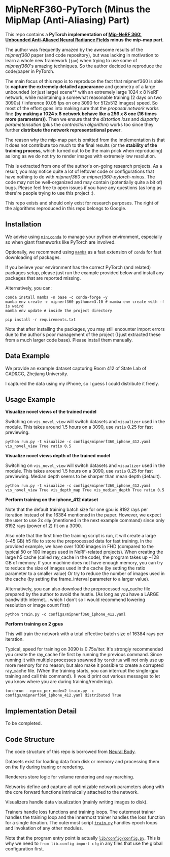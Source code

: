 # MipNeRF360-PyTorch (Minus the MipMap (Anti-Aliasing) Part)

This repo contains a **PyTorch implementation of [Mip-NeRF 360: Unbounded Anti-Aliased Neural Radiance Fields](https://arxiv.org/abs/2111.12077) minus the mip-map part**.

The author was frequently amazed by the awesome results of the _mipnerf360_ paper (and code repository), but was lacking in motivation to learn a whole new framework (`jax`) when trying to use some of _mipnerf360_'s amazing techniques. So the author decided to reproduce the code/paper in PyTorch.

The main focus of this repo is to reproduce the fact that mipnerf360 is able to **capture **the **extremely**** detailed appearance** and geometry of a large unbounded (or just large) scene** with an extremely large 1024 x 8 NeRF network, while maintaining a somewhat reasonable training (2 days on two 3090s) / inference (0.05 fps on one 3090 for 512x512 images) speed. So most of the effort goes into making sure that the *proposal network* works fine **(by making a 1024 x 8 network behave like a 256 x 8 one (16 times more parameters))**. Then we ensure that the *distortion loss* and _disparity parameterisation_ (plus the *contraction algorithm*) works too since they further **distribute the network representational power**.

The reason why the mip-map part is omitted from the implementation is that it does not contribute too much to the final results (or the **stability of the training process**, which turned out to be the main prick when reproducing) as long as we do not try to render images with extremely low resolution.

This is extracted from one of the author's on-going research projects. As a result, you may notice quite a lot of leftover code or configurations that have nothing to do with _mipnerf360_ or _mipnerf360-pytorch-minus_. The code may not be well-organized and may contain (potentially quite a bit of) bugs. Please feel free to open issues if you have any questions (as long as there're people trying to use this project :).

This repo exists and should only exist for research purposes. The right of the algorithms reproduced in this repo belongs to Google.

## Installation

We advise using [`miniconda`](https://conda.io/miniconda.html) to manage your python environment, especially so when giant frameworks like PyTorch are involved.

Optionally, we recommend using [`mamba`](https://mamba.readthedocs.io/en/latest/index.html) as a fast extension of `conda` for fast downloading of packages.

If you believe your environment has the correct PyTorch (and related) packages setup, please just run the example provided below and install any packages that are reported missing.

Alternatively, you can:

```shell
conda install mamba -n base -c conda-forge -y
mamba env create -n mipnerf360 python>=3.10 # mamba env create with -f is weird
mamba env update # inside the project directory

pip install -r requirements.txt
```

Note that after installing the packages, you may still encounter import errors due to the author's poor management of the project (I just extracted these from a much larger code base). Please install them manually.

## Data Example

We provide an example dataset capturing Room 412 of State Lab of CAD&CG, Zhejiang University.

I captured the data using my iPhone, so I guess I could distribute it freely.

## Usage Example

**Visualize novel views of the trained model**

Switching on `vis_novel_view` will switch datasets and `visualizer` used in the module.
This takes around 1.5 hours on a 3090, use `ratio` 0.25 for fast previewing.

```shell
python run.py -t visualize -c configs/mipnerf360_iphone_412.yaml vis_novel_view True ratio 0.5
```

**Visualize novel views depth of the trained model**

Switching on `vis_novel_view` will switch datasets and `visualizer` used in the module.
This takes around 1.5 hours on a 3090, use `ratio` 0.25 for fast previewing.
Median depth seems to be sharper than mean depth (default).

```shell
python run.py -t visualize -c configs/mipnerf360_iphone_412.yaml vis_novel_view True vis_depth_map True vis_median_depth True ratio 0.5
```

**Perform training on the iphone_412 dataset**

Note that the default training batch size for one gpu is 8192 rays per iteration instead of the 16384 mentioned in the paper.
However, we expect the user to use 2x `ddp` (mentioned in the next example command) since only 8192 rays (power of 2) fit on a 3090.

Also note that the first time the training script is run, it will create a large (~45 GB) h5 file to store the preprocessed data for fast training.
In the provided example, we have over 1000 images in FHD (compared to the typical 50 or 100 images used in NeRF-related projects).
When creating the large h5 cache (called ray_cache in the code), the program takes up ~128 GB of memory.
If your machine does not have enough memory, you can try to reduce the size of images used in the cache (by setting the ratio parameter to a smaller value)
Or try to reduce the number of images used in the cache (by setting the frame_interval parameter to a larger value).

Alternatively, you can also download the preprocessed ray_cache file prepared by the author to avoid the hustle.
(As long as you have a LARGE bandwidth internet... which I don't so I would recommend lowering resolution or image count first)

```shell
python train.py -c configs/mipnerf360_iphone_412.yaml
```

**Perform training on 2 gpus**

This will train the network with a total effective batch size of 16384 rays per iteration.

Typical, speed for training on 3090 is 0.75s/iter.
It's strongly recommended you create the ray_cache file first by running the previous command.
Since running it with multiple processes spawned by `torchrun` will not only use up more memory for no reason; but also make it possible to create a corrupted ray_cache file.
(When the training starts, you can interrupt the single-gpu training and call this command).
(I would print out various messages to let you know where you are during training/rendering).

```shell
torchrun --nproc_per_node=2 train.py -c configs/mipnerf360_iphone_412.yaml distributed True
```

## Implementation Detail

To be completed.

## Code Structure

The code structure of this repo is borrowed from [Neural Body](https://github.com/zju3dv/neuralbody).

Datasets exist for loading data from disk or memory and processing them on the fly during traning or rendering.

Renderers store logic for volume rendering and ray marching.

Networks define and capture all optimizable network parameters along with the core forward functions intrinsically attached to the network.

Visualizers handle data visualization (mainly writing images to disk).

Trainers handle loss functions and training loops. The outermost trainer handles the training loop and the innermost trainer handles the loss function for a single iteration. The outermost script [`train.py`](train.py) handles epoch loops and invokation of any other modules.

Note that the program entry point is actually [`lib/config/config.py`](lib/config/config.py). This is why we need to `from lib.config import cfg` in any files that use the global configuration first.
